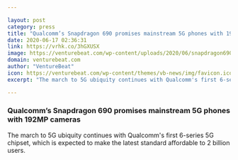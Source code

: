 ```yaml
---

layout: post
category: press
title: "Qualcomm’s Snapdragon 690 promises mainstream 5G phones with 192MP cameras"
date: 2020-06-17 02:36:31
link: https://vrhk.co/3hGXUSX
image: https://venturebeat.com/wp-content/uploads/2020/06/snapdragon690-e1591810826453.jpg?w=1200&strip=all
domain: venturebeat.com
author: "VentureBeat"
icon: https://venturebeat.com/wp-content/themes/vb-news/img/favicon.ico
excerpt: "The march to 5G ubiquity continues with Qualcomm's first 6-series 5G chipset, which is expected to make the latest standard affordable to 2 billion users."

---
```


### Qualcomm’s Snapdragon 690 promises mainstream 5G phones with 192MP cameras

The march to 5G ubiquity continues with Qualcomm's first 6-series 5G chipset, which is expected to make the latest standard affordable to 2 billion users.